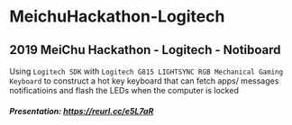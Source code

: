 # MeichuHackathon-Logitech
2019 MeiChu Hackathon - Logitech - Notiboard
-
Using `Logitech SDK` with `Logitech G815 LIGHTSYNC RGB Mechanical Gaming Keyboard` to construct a hot key keyboard that can fetch apps/ messages notificatioins and flash the LEDs when the computer is locked

##### Presentation: https://reurl.cc/e5L7aR
